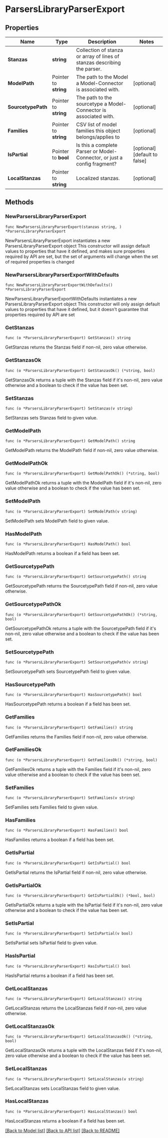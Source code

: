 # ParsersLibraryParserExport

## Properties

Name | Type | Description | Notes
------------ | ------------- | ------------- | -------------
**Stanzas** | **string** | Collection of stanza or array of lines of stanzas describing the parser. | 
**ModelPath** | Pointer to **string** | The path to the Model a Model-Connector is associated with. | [optional] 
**SourcetypePath** | Pointer to **string** | The path to the sourcetype a Model-Connector is associated with. | [optional] 
**Families** | Pointer to **string** | CSV list of model families this object belongs/applies to | [optional] 
**IsPartial** | Pointer to **bool** | Is this a complete Parser or Model-Connector, or just a config fragment? | [optional] [default to false]
**LocalStanzas** | Pointer to **string** | Localized stanzas. | [optional] 

## Methods

### NewParsersLibraryParserExport

`func NewParsersLibraryParserExport(stanzas string, ) *ParsersLibraryParserExport`

NewParsersLibraryParserExport instantiates a new ParsersLibraryParserExport object
This constructor will assign default values to properties that have it defined,
and makes sure properties required by API are set, but the set of arguments
will change when the set of required properties is changed

### NewParsersLibraryParserExportWithDefaults

`func NewParsersLibraryParserExportWithDefaults() *ParsersLibraryParserExport`

NewParsersLibraryParserExportWithDefaults instantiates a new ParsersLibraryParserExport object
This constructor will only assign default values to properties that have it defined,
but it doesn't guarantee that properties required by API are set

### GetStanzas

`func (o *ParsersLibraryParserExport) GetStanzas() string`

GetStanzas returns the Stanzas field if non-nil, zero value otherwise.

### GetStanzasOk

`func (o *ParsersLibraryParserExport) GetStanzasOk() (*string, bool)`

GetStanzasOk returns a tuple with the Stanzas field if it's non-nil, zero value otherwise
and a boolean to check if the value has been set.

### SetStanzas

`func (o *ParsersLibraryParserExport) SetStanzas(v string)`

SetStanzas sets Stanzas field to given value.


### GetModelPath

`func (o *ParsersLibraryParserExport) GetModelPath() string`

GetModelPath returns the ModelPath field if non-nil, zero value otherwise.

### GetModelPathOk

`func (o *ParsersLibraryParserExport) GetModelPathOk() (*string, bool)`

GetModelPathOk returns a tuple with the ModelPath field if it's non-nil, zero value otherwise
and a boolean to check if the value has been set.

### SetModelPath

`func (o *ParsersLibraryParserExport) SetModelPath(v string)`

SetModelPath sets ModelPath field to given value.

### HasModelPath

`func (o *ParsersLibraryParserExport) HasModelPath() bool`

HasModelPath returns a boolean if a field has been set.

### GetSourcetypePath

`func (o *ParsersLibraryParserExport) GetSourcetypePath() string`

GetSourcetypePath returns the SourcetypePath field if non-nil, zero value otherwise.

### GetSourcetypePathOk

`func (o *ParsersLibraryParserExport) GetSourcetypePathOk() (*string, bool)`

GetSourcetypePathOk returns a tuple with the SourcetypePath field if it's non-nil, zero value otherwise
and a boolean to check if the value has been set.

### SetSourcetypePath

`func (o *ParsersLibraryParserExport) SetSourcetypePath(v string)`

SetSourcetypePath sets SourcetypePath field to given value.

### HasSourcetypePath

`func (o *ParsersLibraryParserExport) HasSourcetypePath() bool`

HasSourcetypePath returns a boolean if a field has been set.

### GetFamilies

`func (o *ParsersLibraryParserExport) GetFamilies() string`

GetFamilies returns the Families field if non-nil, zero value otherwise.

### GetFamiliesOk

`func (o *ParsersLibraryParserExport) GetFamiliesOk() (*string, bool)`

GetFamiliesOk returns a tuple with the Families field if it's non-nil, zero value otherwise
and a boolean to check if the value has been set.

### SetFamilies

`func (o *ParsersLibraryParserExport) SetFamilies(v string)`

SetFamilies sets Families field to given value.

### HasFamilies

`func (o *ParsersLibraryParserExport) HasFamilies() bool`

HasFamilies returns a boolean if a field has been set.

### GetIsPartial

`func (o *ParsersLibraryParserExport) GetIsPartial() bool`

GetIsPartial returns the IsPartial field if non-nil, zero value otherwise.

### GetIsPartialOk

`func (o *ParsersLibraryParserExport) GetIsPartialOk() (*bool, bool)`

GetIsPartialOk returns a tuple with the IsPartial field if it's non-nil, zero value otherwise
and a boolean to check if the value has been set.

### SetIsPartial

`func (o *ParsersLibraryParserExport) SetIsPartial(v bool)`

SetIsPartial sets IsPartial field to given value.

### HasIsPartial

`func (o *ParsersLibraryParserExport) HasIsPartial() bool`

HasIsPartial returns a boolean if a field has been set.

### GetLocalStanzas

`func (o *ParsersLibraryParserExport) GetLocalStanzas() string`

GetLocalStanzas returns the LocalStanzas field if non-nil, zero value otherwise.

### GetLocalStanzasOk

`func (o *ParsersLibraryParserExport) GetLocalStanzasOk() (*string, bool)`

GetLocalStanzasOk returns a tuple with the LocalStanzas field if it's non-nil, zero value otherwise
and a boolean to check if the value has been set.

### SetLocalStanzas

`func (o *ParsersLibraryParserExport) SetLocalStanzas(v string)`

SetLocalStanzas sets LocalStanzas field to given value.

### HasLocalStanzas

`func (o *ParsersLibraryParserExport) HasLocalStanzas() bool`

HasLocalStanzas returns a boolean if a field has been set.


[[Back to Model list]](../README.md#documentation-for-models) [[Back to API list]](../README.md#documentation-for-api-endpoints) [[Back to README]](../README.md)


